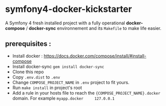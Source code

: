 # symfony4-docker-kickstarter
A Symfony 4 fresh installed project with a fully operational **docker-compose** / **docker-sync** environnement and its `Makefile` to make life easier.

## prerequisites : 
 * Install docker : https://docs.docker.com/compose/install/#install-compose 
 * Install docker-sync `gem install docker-sync`
 * Clone this repo
 * Copy `.env.dist` to `.env`
 * Change `COMPOSE_PROJECT_NAME` in `.env` project to fit yours.
 * Run `make install` in project's root
 * Add a rule in your hosts file to reach the `{COMPOSE_PROJECT_NAME}.docker` domain. For example `myapp.docker     127.0.0.1` 
 
 

 
